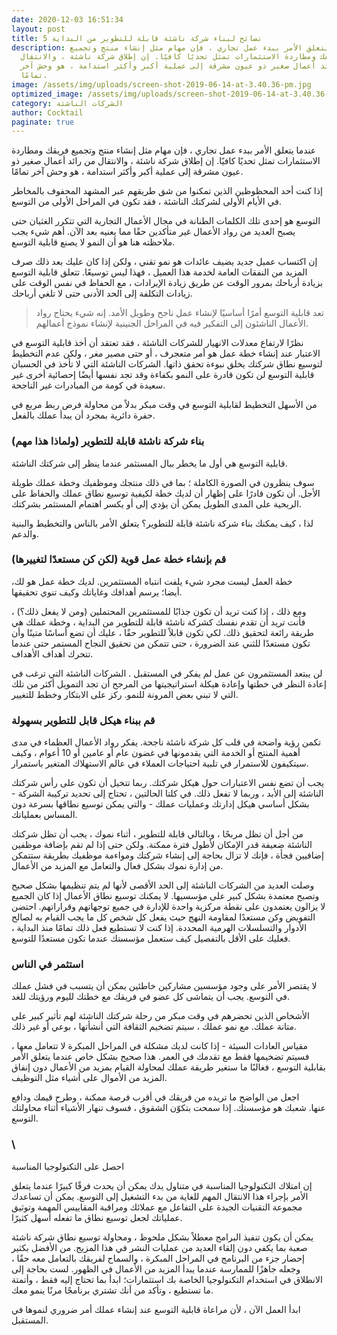 ```yaml
---
date: 2020-12-03 16:51:34
layout: post
title: 5 نصائح لبناء شركة ناشئة قابلة للتطوير من البداية
description: عندما يتعلق الأمر ببدء عمل تجاري ، فإن مهام مثل إنشاء منتج وتجميع
  فريقك ومطاردة الاستثمارات تمثل تحديًا كافيًا. إن إطلاق شركة ناشئة ، والانتقال
  من رائد أعمال صغير ذو عيون مشرقة إلى عملية أكبر وأكثر استدامة ، هو وحش آخر
  تمامًا.
image: /assets/img/uploads/screen-shot-2019-06-14-at-3.40.36-pm.jpg
optimized_image: /assets/img/uploads/screen-shot-2019-06-14-at-3.40.36-pm.jpg
category: الشركات الناشئة
author: Cocktail
paginate: true
---
```

عندما يتعلق الأمر ببدء عمل تجاري ، فإن مهام مثل إنشاء منتج وتجميع فريقك ومطاردة الاستثمارات تمثل تحديًا كافيًا. إن إطلاق شركة ناشئة ، والانتقال من رائد أعمال صغير ذو عيون مشرقة إلى عملية أكبر وأكثر استدامة ، هو وحش آخر تمامًا.

إذا كنت أحد المحظوظين الذين تمكنوا من شق طريقهم عبر المشهد المحفوف بالمخاطر في الأيام الأولى لشركتك الناشئة ، فقد تكون في المراحل الأولى من التوسع.

التوسع هو إحدى تلك الكلمات الطنانة في مجال الأعمال التجارية التي تتكرر الغثيان حتى يصبح العديد من رواد الأعمال غير متأكدين حقًا مما يعنيه بعد الآن. أهم شيء يجب ملاحظته هنا هو أن النمو لا يصنع قابلية التوسع.

إن اكتساب عميل جديد يضيف عائدات هو نمو تقني ، ولكن إذا كان عليك بعد ذلك صرف المزيد من النفقات العامة لخدمة هذا العميل ، فهذا ليس توسيعًا. تتعلق قابلية التوسع بزيادة أرباحك بمرور الوقت عن طريق زيادة الإيرادات ، مع الحفاظ في نفس الوقت على زيادات التكلفة إلى الحد الأدنى حتى لا تلغي أرباحك.

> تعد قابلية التوسع أمرًا أساسيًا لإنشاء عمل ناجح وطويل الأمد. إنه شيء يحتاج رواد الأعمال الناشئون إلى التفكير فيه في المراحل الجنينية لإنشاء نموذج أعمالهم.

نظرًا لارتفاع معدلات الانهيار للشركات الناشئة ، فقد تعتقد أن أخذ قابلية التوسع في الاعتبار عند إنشاء خطة عمل هو أمر متعجرف ، أو حتى مصير مغر ، ولكن عدم التخطيط لتوسيع نطاق شركتك يخلق نبوءة تحقق ذاتها. الشركات الناشئة التي لا تأخذ في الحسبان قابلية التوسع لن تكون قادرة على النمو بكفاءة وقد تجد نفسها أيضًا إحصائية أخرى غير سعيدة في كومة من المبادرات غير الناجحة.

من الأسهل التخطيط لقابلية التوسع في وقت مبكر بدلاً من محاولة فرض ربط مربع في حفرة دائرية بمجرد أن يبدأ عملك بالفعل.

### بناء شركة ناشئة قابلة للتطوير (ولماذا هذا مهم)

قابلية التوسع هي أول ما يخطر ببال المستثمر عندما ينظر إلى شركتك الناشئة.

سوف ينظرون في الصورة الكاملة ؛ بما في ذلك منتجك وموظفيك وخطة عملك طويلة الأجل. أن تكون قادرًا على إظهار أن لديك خطة لكيفية توسيع نطاق عملك والحفاظ على الربحية على المدى الطويل يمكن أن يؤدي إلى أو يكسر اهتمام المستثمر بشركتك.

لذا ، كيف يمكنك بناء شركة ناشئة قابلة للتطوير؟ يتعلق الأمر بالناس والتخطيط والبنية والدعم.

### قم بإنشاء خطة عمل قوية (لكن كن مستعدًا لتغييرها)

خطة العمل ليست مجرد شيء يلفت انتباه المستثمرين. لديك خطة عمل هو لك، أيضا؛ يرسم أهدافك وغاياتك وكيف تنوي تحقيقها.

ومع ذلك ، إذا كنت تريد أن تكون جذابًا للمستثمرين المحتملين (ومن لا يفعل ذلك؟) ، فأنت تريد أن تقدم نفسك كشركة ناشئة قابلة للتطوير من البداية ، وخطة عملك هي طريقة رائعة لتحقيق ذلك. لكي تكون قابلاً للتطوير حقًا ، عليك أن تضع أساسًا متينًا وأن تكون مستعدًا للثني عند الضرورة ، حتى تتمكن من تحقيق النجاح المستمر حتى عندما تتحرك أهداف الأهداف.

لن يبتعد المستثمرون عن عمل لم يفكر في المستقبل . الشركات الناشئة التي ترغب في إعادة النظر في خطتها وإعادة هيكلة استراتيجيتها من المرجح أن تجد التمويل أكثر من تلك التي لا تبني بعض المرونة للنمو. ركز على الابتكار وخطط للتغيير.

### قم ببناء هيكل قابل للتطوير بسهولة

تكمن رؤية واضحة في قلب كل شركة ناشئة ناجحة. يفكر رواد الأعمال العظماء في مدى أهمية المنتج أو الخدمة التي يقدمونها في غضون عام أو عامين أو 10 أعوام ، وكيف سيتكيفون للاستمرار في تلبية احتياجات العملاء في عالم الاستهلاك المتغير باستمرار.

يجب أن تضع نفس الاعتبارات حول هيكل شركتك. ربما تتخيل أن تكون على رأس شركتك الناشئة إلى الأبد ، وربما لا تفعل ذلك. في كلتا الحالتين ، تحتاج إلى تحديد تركيبة الشركة - بشكل أساسي هيكل إدارتك وعمليات عملك - والتي يمكن توسيع نطاقها بسرعة دون المساس بعملياتك.

من أجل أن تظل مربحًا ، وبالتالي قابلة للتطوير ، أثناء نموك ، يجب أن تظل شركتك الناشئة ضعيفة قدر الإمكان لأطول فترة ممكنة. ولكن حتى إذا لم تقم بإضافة موظفين إضافيين فجأة ، فإنك لا تزال بحاجة إلى إنشاء شركتك ومواءمة موظفيك بطريقة ستتمكن من إدارة نموك بشكل فعال والتعامل مع المزيد من الأعمال.

وصلت العديد من الشركات الناشئة إلى الحد الأقصى لأنها لم يتم تنظيمها بشكل صحيح وتصبح معتمدة بشكل كبير على مؤسسيها. لا يمكنك توسيع نطاق الأعمال إذا كان الجميع لا يزالون يعتمدون على نقطة مركزية واحدة للإدارة في جميع توجهاتهم وقراراتهم. احتضن التفويض وكن مستعدًا لمقاومة النهج حيث يفعل كل شخص كل ما يجب القيام به لصالح الأدوار والتسلسلات الهرمية المحددة. إذا كنت لا تستطيع فعل ذلك تمامًا منذ البداية ، فعليك على الأقل بالتفصيل كيف ستعمل مؤسستك عندما تكون مستعدًا للتوسع.

### استثمر في الناس

لا يقتصر الأمر على وجود مؤسسين مشاركين خاطئين يمكن أن يتسبب في فشل عملك في التوسع. يجب أن يتماشى كل عضو في فريقك مع خطتك لليوم ورؤيتك للغد.

الأشخاص الذين تحضرهم في وقت مبكر من رحلة شركتك الناشئة لهم تأثير كبير على متانة عملك. مع نمو عملك ، سيتم تضخيم الثقافة التي أنشأتها ، بوعي أو غير ذلك.

مقياس العادات السيئة - إذا كانت لديك مشكلة في المراحل المبكرة لا تتعامل معها ، فسيتم تضخيمها فقط مع تقدمك في العمر. هذا صحيح بشكل خاص عندما يتعلق الأمر بقابلية التوسع ، فغالبًا ما ستغير طريقة عملك لمحاولة القيام بمزيد من الأعمال دون إنفاق المزيد من الأموال على أشياء مثل التوظيف.

اجعل من الواضح ما تريده من فريقك في أقرب فرصة ممكنة ، وطرح قيمك ودافع عنها. شعبك هو مؤسستك. إذا سمحت بتكوّن الشقوق ، فسوف تنهار الأشياء أثناء محاولتك التوسع.

### \
احصل على التكنولوجيا المناسبة


إن امتلاك التكنولوجيا المناسبة في متناول يدك يمكن أن يحدث فرقًا كبيرًا عندما يتعلق الأمر بإجراء هذا الانتقال المهم للغاية من بدء التشغيل إلى التوسع. يمكن أن تساعدك مجموعة التقنيات الجيدة على التفاعل مع عملائك ومراقبة المقاييس المهمة وتوثيق عملياتك لجعل توسيع نطاق ما تفعله أسهل كثيرًا.

يمكن أن يكون تنفيذ البرامج معطلاً بشكل ملحوظ ، ومحاولة توسيع نطاق شركة ناشئة صعبة بما يكفي دون إلقاء العديد من عمليات النشر في هذا المزيج. من الأفضل بكثير إحضار جزء من البرنامج في المراحل المبكرة ، والسماح لفريقك بالتعامل معه حقًا ، وجعله جاهزًا للممارسة عندما يبدأ المزيد من الأعمال في الظهور. لست بحاجة إلى الانطلاق في استخدام التكنولوجيا الخاصة بك استثمارات؛ ابدأ بما تحتاج إليه فقط ، وأتمتة ما تستطيع ، وتأكد من أنك تشتري برنامجًا مرنًا ينمو معك.

ابدأ العمل الآن ، لأن مراعاة قابلية التوسع عند إنشاء عملك أمر ضروري لنموها في المستقبل.